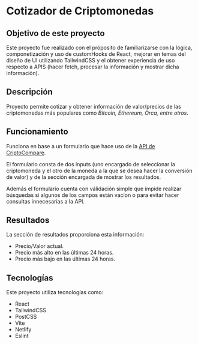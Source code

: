 # Cotizador de Criptomonedas

## Objetivo de este proyecto
Este proyecto fue realizado con el próposito de familiarizarse con la lógica, componetización y uso de customHooks de React, mejorar en temas del diseño de UI utilizando TailwindCSS y el obtener experiencia de uso respecto a APIS (hacer fetch, procesar la información y mostrar dicha información).

## Descripción
Proyecto permite cotizar y obtener información de valor/precios de las criptomonedas más populares como *Bitcoin, Ethereum, Orca, entre otros*.

## Funcionamiento
Funciona en base a un formulario que hace uso de la [API de CriptoCompare](https://min-api.cryptocompare.com/).

El formulario consta de dos inputs (uno encargado de seleccionar la criptomoneda y el otro de la moneda a la que se desea hacer la conversión de valor) y de la sección encargada de mostrar los resultados.

Además el formulario cuenta con válidación simple que impide realizar búsquedas si algunos de los campos están vacíon o para evitar hacer consultas innecesarias a la API.

## Resultados
La sección de resultados proporciona esta información:
- Precio/Valor actual.
- Precio más alto en las últimas 24 horas.
- Precio más bajo en las últimas 24 horas.

## Tecnologías
Este proyecto utiliza tecnologías como:
- React
- TailwindCSS
- PostCSS
- Vite
- Netlify
- Eslint
